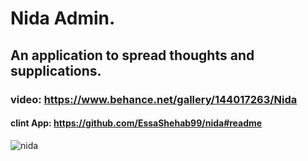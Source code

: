 # Nida Admin.

## An application to spread thoughts and supplications.
### video: https://www.behance.net/gallery/144017263/Nida
#### clint App: https://github.com/EssaShehab99/nida#readme


![nida](https://user-images.githubusercontent.com/80629705/189707465-f7a31b07-d7a9-4da5-bb35-7dfba7dbb362.png)
